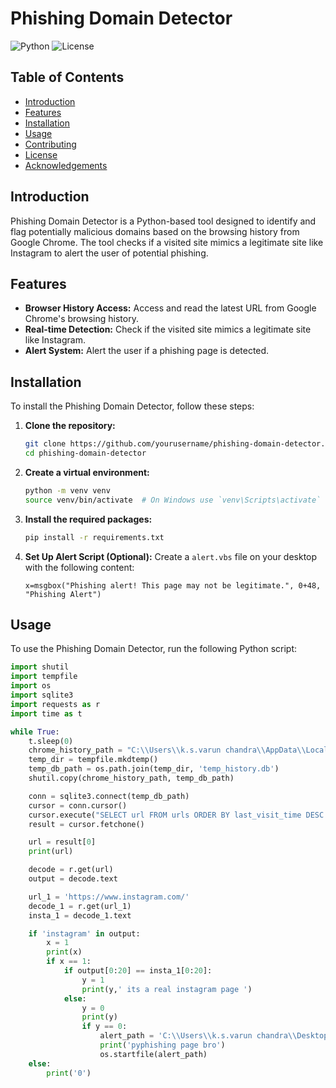 # Phishing Domain Detector

![Python](https://img.shields.io/badge/Python-3.x-blue.svg)
![License](https://img.shields.io/badge/License-MIT-green.svg)

## Table of Contents
- [Introduction](#introduction)
- [Features](#features)
- [Installation](#installation)
- [Usage](#usage)
- [Contributing](#contributing)
- [License](#license)
- [Acknowledgements](#acknowledgements)

## Introduction
Phishing Domain Detector is a Python-based tool designed to identify and flag potentially malicious domains based on the browsing history from Google Chrome. The tool checks if a visited site mimics a legitimate site like Instagram to alert the user of potential phishing.

## Features
- **Browser History Access:** Access and read the latest URL from Google Chrome's browsing history.
- **Real-time Detection:** Check if the visited site mimics a legitimate site like Instagram.
- **Alert System:** Alert the user if a phishing page is detected.

## Installation
To install the Phishing Domain Detector, follow these steps:

1. **Clone the repository:**
    ```bash
    git clone https://github.com/yourusername/phishing-domain-detector.git
    cd phishing-domain-detector
    ```

2. **Create a virtual environment:**
    ```bash
    python -m venv venv
    source venv/bin/activate  # On Windows use `venv\Scripts\activate`
    ```

3. **Install the required packages:**
    ```bash
    pip install -r requirements.txt
    ```

4. **Set Up Alert Script (Optional):**
   Create a `alert.vbs` file on your desktop with the following content:
    ```vbs
    x=msgbox("Phishing alert! This page may not be legitimate.", 0+48, "Phishing Alert")
    ```

## Usage
To use the Phishing Domain Detector, run the following Python script:

```python
import shutil
import tempfile
import os
import sqlite3
import requests as r
import time as t

while True:
    t.sleep(0)
    chrome_history_path = "C:\\Users\\k.s.varun chandra\\AppData\\Local\\Google\\Chrome\\User Data\\Default\\History"
    temp_dir = tempfile.mkdtemp()
    temp_db_path = os.path.join(temp_dir, 'temp_history.db')
    shutil.copy(chrome_history_path, temp_db_path)

    conn = sqlite3.connect(temp_db_path)
    cursor = conn.cursor()
    cursor.execute("SELECT url FROM urls ORDER BY last_visit_time DESC LIMIT 1")
    result = cursor.fetchone()

    url = result[0]
    print(url)

    decode = r.get(url)
    output = decode.text

    url_1 = 'https://www.instagram.com/'
    decode_1 = r.get(url_1)
    insta_1 = decode_1.text

    if 'instagram' in output:
        x = 1
        print(x)
        if x == 1:
            if output[0:20] == insta_1[0:20]:
                y = 1
                print(y,' its a real instagram page ')
            else:
                y = 0
                print(y)
                if y == 0:
                    alert_path = 'C:\\Users\\k.s.varun chandra\\Desktop\\alert.vbs'
                    print('pyphishing page bro')
                    os.startfile(alert_path)
    else:
        print('0')
